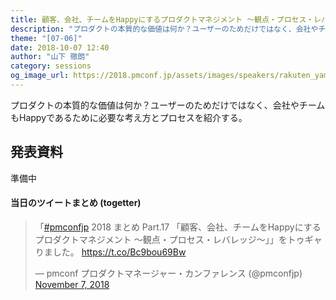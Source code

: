 ```yaml
---
title: 顧客、会社、チームをHappyにするプロダクトマネジメント ～観点・プロセス・レバレッジ～
description: "プロダクトの本質的な価値は何か？ユーザーのためだけではなく、会社やチームもHappyであるために必要な考え方とプロセスを紹介する。"
theme: "[07-06]"
date: 2018-10-07 12:40
author: "山下 徹朗"
category: sessions
og_image_url: https://2018.pmconf.jp/assets/images/speakers/rakuten_yamashita.jpg
---
```

プロダクトの本質的な価値は何か？ユーザーのためだけではなく、会社やチームもHappyであるために必要な考え方とプロセスを紹介する。

## 発表資料

準備中

#### 当日のツイートまとめ (togetter)
<blockquote class="twitter-tweet"><p lang="ja" dir="ltr">「<a href="https://twitter.com/hashtag/pmconfjp?src=hash&amp;ref_src=twsrc%5Etfw">#pmconfjp</a> 2018 まとめ Part.17 「顧客、会社、チームをHappyにするプロダクトマネジメント ～観点・プロセス・レバレッジ～」」をトゥギャりました。 <a href="https://t.co/Bc9bou69Bw">https://t.co/Bc9bou69Bw</a></p>&mdash; pmconf プロダクトマネージャー・カンファレンス (@pmconfjp) <a href="https://twitter.com/pmconfjp/status/1060026356090646529?ref_src=twsrc%5Etfw">November 7, 2018</a></blockquote> <script async src="https://platform.twitter.com/widgets.js" charset="utf-8"></script>

